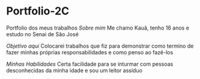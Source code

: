 # Portfolio-2C
Portfolio dos meus trabalhos
_Sobre mim_ Me chamo Kauã, tenho 16 anos e estudo no Senai de São José


_Objetivo aqui_ Colocarei trabalhos que fiz para demonstrar como termino de fazer minhas próprias responsabilidades e como penso ao fazê-los


_Minhas Habilidades_ Certa facilidade para se inturmar com pessoas desconhecidas da minha idade e sou um leitor assíduo
